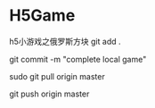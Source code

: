 # H5Game
h5小游戏之俄罗斯方块
git add .

git commit -m "complete local game"

sudo git pull origin master

git push origin master
